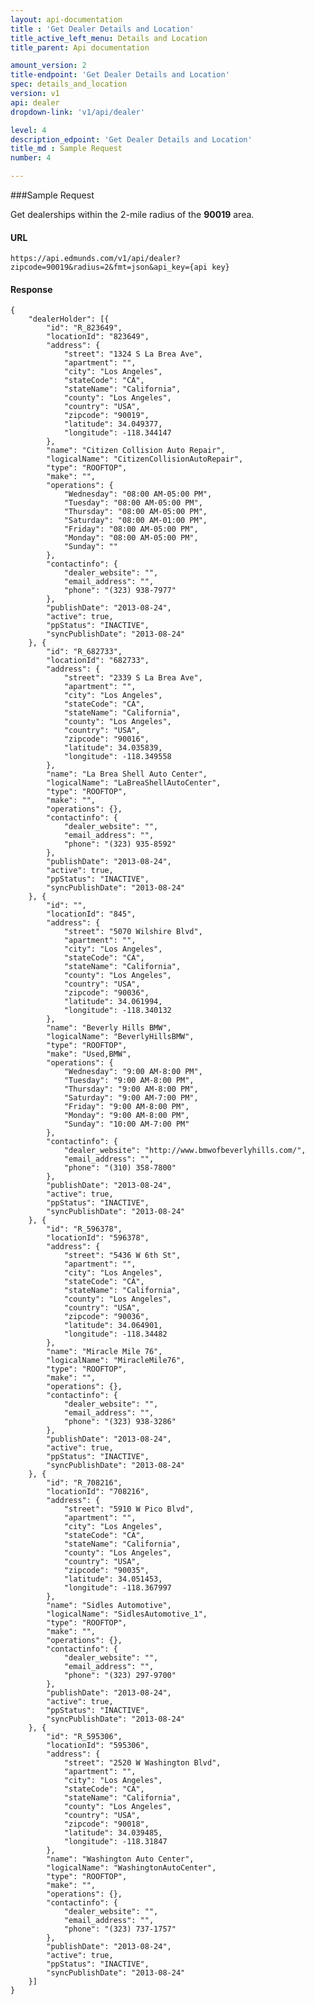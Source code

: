 ```yaml
---
layout: api-documentation
title : 'Get Dealer Details and Location'
title_active_left_menu: Details and Location
title_parent: Api documentation

amount_version: 2
title-endpoint: 'Get Dealer Details and Location'
spec: details_and_location
version: v1
api: dealer
dropdown-link: 'v1/api/dealer'

level: 4
description_edpoint: 'Get Dealer Details and Location'
title_md : Sample Request
number: 4

---
```


###Sample Request

Get dealerships within the 2-mile radius of the **90019** area.

#### URL

	https://api.edmunds.com/v1/api/dealer?zipcode=90019&radius=2&fmt=json&api_key={api key}
	
#### Response

	{
	    "dealerHolder": [{
	        "id": "R_823649",
	        "locationId": "823649",
	        "address": {
	            "street": "1324 S La Brea Ave",
	            "apartment": "",
	            "city": "Los Angeles",
	            "stateCode": "CA",
	            "stateName": "California",
	            "county": "Los Angeles",
	            "country": "USA",
	            "zipcode": "90019",
	            "latitude": 34.049377,
	            "longitude": -118.344147
	        },
	        "name": "Citizen Collision Auto Repair",
	        "logicalName": "CitizenCollisionAutoRepair",
	        "type": "ROOFTOP",
	        "make": "",
	        "operations": {
	            "Wednesday": "08:00 AM-05:00 PM",
	            "Tuesday": "08:00 AM-05:00 PM",
	            "Thursday": "08:00 AM-05:00 PM",
	            "Saturday": "08:00 AM-01:00 PM",
	            "Friday": "08:00 AM-05:00 PM",
	            "Monday": "08:00 AM-05:00 PM",
	            "Sunday": ""
	        },
	        "contactinfo": {
	            "dealer_website": "",
	            "email_address": "",
	            "phone": "(323) 938-7977"
	        },
	        "publishDate": "2013-08-24",
	        "active": true,
	        "ppStatus": "INACTIVE",
	        "syncPublishDate": "2013-08-24"
	    }, {
	        "id": "R_682733",
	        "locationId": "682733",
	        "address": {
	            "street": "2339 S La Brea Ave",
	            "apartment": "",
	            "city": "Los Angeles",
	            "stateCode": "CA",
	            "stateName": "California",
	            "county": "Los Angeles",
	            "country": "USA",
	            "zipcode": "90016",
	            "latitude": 34.035839,
	            "longitude": -118.349558
	        },
	        "name": "La Brea Shell Auto Center",
	        "logicalName": "LaBreaShellAutoCenter",
	        "type": "ROOFTOP",
	        "make": "",
	        "operations": {},
	        "contactinfo": {
	            "dealer_website": "",
	            "email_address": "",
	            "phone": "(323) 935-8592"
	        },
	        "publishDate": "2013-08-24",
	        "active": true,
	        "ppStatus": "INACTIVE",
	        "syncPublishDate": "2013-08-24"
	    }, {
	        "id": "",
	        "locationId": "845",
	        "address": {
	            "street": "5070 Wilshire Blvd",
	            "apartment": "",
	            "city": "Los Angeles",
	            "stateCode": "CA",
	            "stateName": "California",
	            "county": "Los Angeles",
	            "country": "USA",
	            "zipcode": "90036",
	            "latitude": 34.061994,
	            "longitude": -118.340132
	        },
	        "name": "Beverly Hills BMW",
	        "logicalName": "BeverlyHillsBMW",
	        "type": "ROOFTOP",
	        "make": "Used,BMW",
	        "operations": {
	            "Wednesday": "9:00 AM-8:00 PM",
	            "Tuesday": "9:00 AM-8:00 PM",
	            "Thursday": "9:00 AM-8:00 PM",
	            "Saturday": "9:00 AM-7:00 PM",
	            "Friday": "9:00 AM-8:00 PM",
	            "Monday": "9:00 AM-8:00 PM",
	            "Sunday": "10:00 AM-7:00 PM"
	        },
	        "contactinfo": {
	            "dealer_website": "http://www.bmwofbeverlyhills.com/",
	            "email_address": "",
	            "phone": "(310) 358-7800"
	        },
	        "publishDate": "2013-08-24",
	        "active": true,
	        "ppStatus": "INACTIVE",
	        "syncPublishDate": "2013-08-24"
	    }, {
	        "id": "R_596378",
	        "locationId": "596378",
	        "address": {
	            "street": "5436 W 6th St",
	            "apartment": "",
	            "city": "Los Angeles",
	            "stateCode": "CA",
	            "stateName": "California",
	            "county": "Los Angeles",
	            "country": "USA",
	            "zipcode": "90036",
	            "latitude": 34.064901,
	            "longitude": -118.34482
	        },
	        "name": "Miracle Mile 76",
	        "logicalName": "MiracleMile76",
	        "type": "ROOFTOP",
	        "make": "",
	        "operations": {},
	        "contactinfo": {
	            "dealer_website": "",
	            "email_address": "",
	            "phone": "(323) 938-3286"
	        },
	        "publishDate": "2013-08-24",
	        "active": true,
	        "ppStatus": "INACTIVE",
	        "syncPublishDate": "2013-08-24"
	    }, {
	        "id": "R_708216",
	        "locationId": "708216",
	        "address": {
	            "street": "5910 W Pico Blvd",
	            "apartment": "",
	            "city": "Los Angeles",
	            "stateCode": "CA",
	            "stateName": "California",
	            "county": "Los Angeles",
	            "country": "USA",
	            "zipcode": "90035",
	            "latitude": 34.051453,
	            "longitude": -118.367997
	        },
	        "name": "Sidles Automotive",
	        "logicalName": "SidlesAutomotive_1",
	        "type": "ROOFTOP",
	        "make": "",
	        "operations": {},
	        "contactinfo": {
	            "dealer_website": "",
	            "email_address": "",
	            "phone": "(323) 297-9700"
	        },
	        "publishDate": "2013-08-24",
	        "active": true,
	        "ppStatus": "INACTIVE",
	        "syncPublishDate": "2013-08-24"
	    }, {
	        "id": "R_595306",
	        "locationId": "595306",
	        "address": {
	            "street": "2520 W Washington Blvd",
	            "apartment": "",
	            "city": "Los Angeles",
	            "stateCode": "CA",
	            "stateName": "California",
	            "county": "Los Angeles",
	            "country": "USA",
	            "zipcode": "90018",
	            "latitude": 34.039485,
	            "longitude": -118.31847
	        },
	        "name": "Washington Auto Center",
	        "logicalName": "WashingtonAutoCenter",
	        "type": "ROOFTOP",
	        "make": "",
	        "operations": {},
	        "contactinfo": {
	            "dealer_website": "",
	            "email_address": "",
	            "phone": "(323) 737-1757"
	        },
	        "publishDate": "2013-08-24",
	        "active": true,
	        "ppStatus": "INACTIVE",
	        "syncPublishDate": "2013-08-24"
	    }]
	}